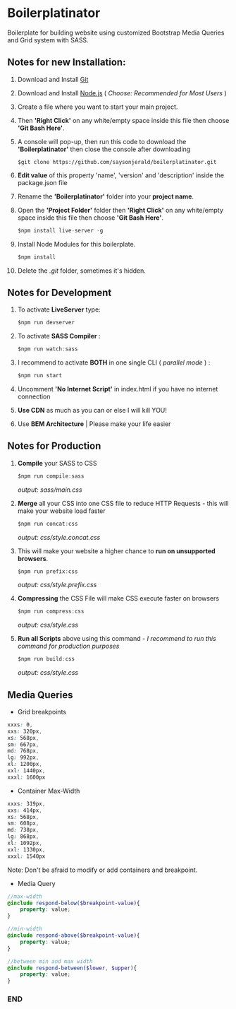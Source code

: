 # Boilerplatinator
Boilerplate for building website using customized Bootstrap Media Queries and Grid system with SASS.

## Notes for new Installation:
1. Download and Install [Git](https://git-scm.com/downloads)
2. Download and Install [Node.js](https://nodejs.org/en/)
( _Choose: Recommended for Most Users_ )

3. Create a file where you want to start your main project. 
4. Then **'Right Click'** on any white/empty space inside this file then choose **'Git Bash Here'**.  
5. A console will pop-up, then run this code to download the **'Boilerplatinator'** then close the console after downloading
	```console
	$git clone https://github.com/saysonjerald/boilerplatinator.git
	```
6. **Edit value** of this property 'name', 'version' and 'description' inside the package.json file
7. Rename the **'Boilerplatinator'** folder into your **project name**.
8. Open the **'Project Folder'** folder then **'Right Click'** on any white/empty space inside this file then choose **'Git Bash Here'**. 
	```javascript
	$npm install live-server -g
	```
9. Install Node Modules for this boilerplate.
  	```javascript
	$npm install 
	```
10. Delete the _.git_ folder, sometimes it's hidden.

## Notes for Development
1. To activate **LiveServer** type:
	```javascript
	$npm run devserver
	```
2. To activate **SASS Compiler** :
	```javascript
	$npm run watch:sass
	```
3. I recommend to activate  **BOTH** in one single CLI ( _parallel mode_ ) :
 	```javascript
	$npm run start
	```
4. Uncomment **'No Internet Script'** in index.html if you have no internet connection

5. **Use CDN** as much as you can or else I will kill YOU!

6. Use **BEM Architecture** | Please make your life easier

## Notes for Production
1.  **Compile** your SASS to CSS
	```javascript
	$npm run compile:sass
	```
	_output: sass/main.css_

2.  **Merge** all your CSS into one CSS file to reduce HTTP Requests - this will make your website load faster
	```javascript
	$npm run concat:css
	```
	_output: css/style.concat.css_

3.  This will make your website a higher chance to **run on unsupported browsers**.
	```javascript
	$npm run prefix:css
	```
	_output: css/style.prefix.css_

4.  **Compressing** the CSS File will make CSS execute faster on browsers
	```javascript
	$npm run compress:css
	```
	_output: css/style.css_

5.  **Run all Scripts** above using this command - _I recommend to run this command for production purposes_
	```javascript
	$npm run build:css
	```
	_output: css/style.css_

## Media Queries
* Grid breakpoints
```CSS
xxxs: 0,
xxs: 320px,
xs: 568px,
sm: 667px,
md: 768px,
lg: 992px,
xl: 1200px,
xxl: 1440px,
xxxl: 1600px
```

* Container Max-Width
```CSS
xxxs: 319px,
xxs: 414px,
xs: 568px,
sm: 608px,
md: 738px,
lg: 868px,
xl: 1092px,
xxl: 1330px,
xxxl: 1540px
```

Note: Don't be afraid to modify or add containers and breakpoint. 

* Media Query
```SCSS
//max-width
@include respond-below($breakpoint-value){
    property: value;
}

//min-width
@include respond-above($breakpoint-value){
    property: value;
}

//between min and max width
@include respond-between($lower, $upper){
    property: value;
}
```

### END